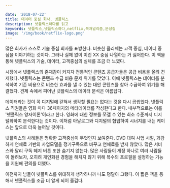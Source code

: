 ```yaml
---

date: '2018-07-22'
title: 데이터 중심 회사. 넷플릭스
description: 넷플릭스하다를 읽고
keywords: 넷플릭스,넷플릭스하다,netflix,북저널리즘,문성길
image: '/img/book/netflix-logo.png'
---
```


많은 회사가 스스로 기술 중심 회사를 표방한다. 비슷한 클리쉐는 고객 중심, 데이터 중심을 이야기하는 것이다. 그러나 실체 없이 이런 XX 중심 나열하는 거 싫어한다. 이 책을 통해 넷플릭스의 기술, 데이터, 고객중심의 실체를 조금 더 느꼈다.

시장에서 넷플렉스의 존재감이 커지자 전통적인 콘텐츠 공급자들은 공급 비용을 올려 견제했다. 넷플릭스는 콘텐츠 수급 비용 문제 위기를 맞았다. 이에 넷플릭스는 데이터를 분석하여 기존 비용으로 비슷한 효과를 낼 수 있는 대안 콘텐츠를 찾아 수급하여 위기를 해결했다. 견제 속에서 피어난 넷플릭스의 데이터 분석은 아름답다.

데이터라는 것이 꼭 디지털에 갇혀서 생각할 필요는 없다는 것을 다시 곱씹었다. 넷플릭스 직원들은 영화 마다 36페이지의 메타데이터를 작성한다고 한다. 내부적으로는 이를 '넷플릭스 양자이론'이라고 한다. 영화에 대한 정보를 쪼갤 수 있는 최소 수준까지 디지털화하여 분석한다는 것이다. 이처럼 아날로그와 디지털의 협업하여 시너지를 내는 케이스는 앞으로 더욱 늘어날 것이다.

넷플릭스의 사례들은 명확한 고객중심이 무엇인지 보여준다. DVD 대여 사업 시절, 과감하게 연체료 기반의 사업모델을 정기구독으로 바꾸고 연체료를 받지 않았다. 많은 서비스와 달리 구독 혜지 버튼 또한 숨기지 않는다. 많은 사람들이 계정 하나로 여러 사람들이 돌려보자, 오히려 개인화된 경험을 해치지 않기 위해 복수의 프로필을 설정하는 기능을 지원해 편의를 더했다.

이전까지 남들이 넷플릭스를 위대하게 생각하니까 나도 덩달아 그랬다. 이 짧은 책을 통해서 넷플릭스를 조금 더 알게 되어 즐겁다.
